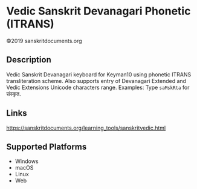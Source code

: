 Vedic Sanskrit Devanagari Phonetic (ITRANS) 
============================

©2019 sanskritdocuments.org

Description
-----------

Vedic Sanskrit Devanagari keyboard for Keyman10 using phonetic ITRANS transliteration scheme. Also supports entry of Devanagari Extended and Vedic Extensions Unicode characters range. 
Examples: Type `saMskRta` for संस्कृत. 

Links
-----

https://sanskritdocuments.org/learning_tools/sanskritvedic.html

Supported Platforms
-------------------
 * Windows
 * macOS
 * Linux
 * Web

